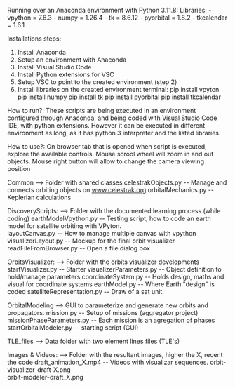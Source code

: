 Running over an Anaconda environment with Python 3.11.8:
  Libraries:
    - vpython      = 7.6.3
    - numpy        = 1.26.4
    - tk           = 8.6.12
    - pyorbital    = 1.8.2
    - tkcalendar   = 1.6.1

Installations steps:
 1) Install Anaconda
 2) Setup an environment with Anaconda
 3) Install Visual Studio Code
 4) Install Python extensions for VSC
 5) Setup VSC to point to the created environment (step 2)
 6) Install libraries on the created environment terminal:
      pip install vpyton
      pip install numpy
      pip install tk
      pip install pyorbital
      pip install tkcalendar

How to run?:
  These scripts are being executed in an environment configured through Anaconda, and being coded with Visual Studio Code IDE, with python extensions.
  However it can be executed in different environment as long, as it has python 3 interpreter and the listed libraries.


How to use?:
  On browser tab that is opened when script is executed, explore the available controls. 
  Mouse scrool wheel will zoom in and out objects.
  Mouse right button will allow to change the camera viewing position


Common             --> Folder with shared classes
  celestrakObjects.py           -- Manage and connects orbiting objects on www.celestrak.org 
  orbitalMechanics.py           -- Keplerian calculations 


DiscoveryScripts:  --> Folder with the documented learning process (while coding)
  earthModelVpython.py          -- Testing script, how to code an earth model for satellite orbiting with VPyton.  
  layoutCanvas.py               -- How to manage multiple canvas with vpython
  visualizerLayout.py           -- Mockup for the final orbit visualizer
  readFileFromBrowser.py        -- Open a file dialog box


OrbitsVisualizer:  --> Folder with the orbits visualizer developments
  startVisualizer.py            -- Starter
  visualizerParameters.py       -- Object definition to hold/manage parameters
  coordinateSystem.py           -- Holds design, maths and visual for coordinate systems
  earthModel.py                 -- Where Earth "design" is coded
  satelliteRepresentation.py    -- Draw of a sat unit.


OrbitalModeling    --> GUI to parameterize and generate new orbits and propagators.
   mission.py                   -- Setup of missions (aggregator project)
   missionPhaseParameters.py    -- Each mission is an agregation of phases
   startOrbitalModeler.py       -- starting script (GUI)


TLE_files          --> Data folder with two element lines files (TLE's)


Images & Videos:     --> Folder with the resultant images, higher the X, recent the code
  draft_animation_X.mp4         -- Videos with visualizar sequences.
  orbit-visualizer-draft-X.png  
  orbit-modeler-draft_X.png 

